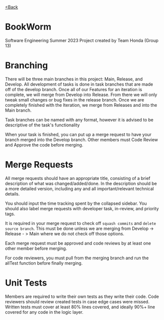 [<Back](./../README.md)

# BookWorm
Software Engineering Summer 2023 Project created by Team Honda (Group 13)

# Branching
There will be three main branches in this project: Main, Release, and Develop. All development of tasks is done in task branches that are made off of the develop branch. Once all of our Features for an iteration is complete, we will merge from Develop into Release. From there we will only tweak small changes or bug fixes in the release branch. Once we are completely finished with the Iteration, we merge from Releases and into the Main branch.

Task branches can be named with any format, however it is advised to be descriptive of the task's functionality

When your task is finished, you can put up a merge request to have your branch merged into the Develop branch. Other members must Code Review and Approve the code before merging.

# Merge Requests
All merge requests should have an appropriate title, consisting of a brief description of what was changed/added/done. In the description should be a more detailed version, including any and all important/relevant technical details.

You should input the time tracking spent by the collapsed sidebar. You should also label merge requests with developer task, in-review, and priority tags.

It is required in your merge request to check off `squash commits` and `delete source branch`. This must be done unless we are merging from Develop -> Release - > Main where we do not check off those options.

Each merge request must be approved and code reviews by at least one other member before merging.

For code reviewers, you must pull from the merging branch and run the allTest function before finally merging.

# Unit Tests
Members are required to write their own tests as they write their code. Code reviewers should review created tests in case edge cases were missed. Written tests must cover at least 80% lines covered, and ideally 90%+ line covered for any code in the logic layer. 
